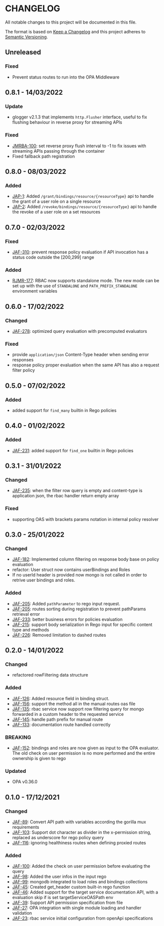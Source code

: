 # CHANGELOG

All notable changes to this project will be documented in this file.

The format is based on [Keep a Changelog](http://keepachangelog.com/en/1.0.0/)
and this project adheres to [Semantic Versioning](http://semver.org/spec/v2.0.0.html).

## Unreleased

### Fixed

- Prevent status routes to run into the OPA Middleware 

## 0.8.1 - 14/03/2022

### Update

- glogger v2.1.3 that implements `http.Flusher` interface, useful to fix flushing behaviour in reverse proxy for streaming APIs

### Fixed

- [JMRBA-100](https://makeitapp.atlassian.net/JMRBA-100): set reverse proxy flush interval to -1 to fix issues with streaming APIs passing through the container
- Fixed fallback path registration

## 0.8.0 - 08/03/2022

### Added

 - [JAP-1](https://makeitapp.atlassian.net/browse/JAP-2): Added `/grant/bindings/resource/{resourceType}` api to handle the grant of a user role on a single resource
 - [JAP-2](https://makeitapp.atlassian.net/browse/JAP-2): Added `/revoke/bindings/resource/{resourceType}` api to handle the revoke of a user role on a set resources

## 0.7.0 - 02/03/2022

### Fixed

 - [JAF-310](https://makeitapp.atlassian.net/browse/JAF-310): prevent response policy evaluation if API invocation has a status code outside the [200,299] range

### Added

- [RJMR-177](https://makeitapp.atlassian.net/browse/RJMR-177): RBAC now supports standalone mode. The new mode can be set up with the use of `STANDALONE` and `PATH_PREFIX_STANDALONE` environment variables

## 0.6.0 - 17/02/2022

### Changed

- [JAF-278](https://makeitapp.atlassian.net/browse/JAF-278): optimized query evaluation with precomputed evaluators

### Fixed

- provide `application/json` Content-Type header when sending error responses
- response policy proper evaluation when the same API has also a request filter policy

## 0.5.0 - 07/02/2022

### Added

- added support for `find_many` builtin in Rego policies

## 0.4.0 - 01/02/2022

### Added

- [JAF-231](https://makeitapp.atlassian.net/browse/JAF-231): added support for `find_one` builtin in Rego policies

## 0.3.1 - 31/01/2022

### Changed

- [JAF-235](https://makeitapp.atlassian.net/browse/JAF-235): when the filter row query is empty and content-type is application json, the rbac handler return empty array

### Fixed

- supporting OAS with brackets params notation in internal policy resolver

## 0.3.0 - 25/01/2022

### Changed

- [JAF-182](https://makeitapp.atlassian.net/browse/JAF-182): Implemented column filtering on response body base on policy evaluation
- refactor: User struct now contains userBindings and Roles
- If no userId header is provided now mongo is not called in order to retrive user bindings and roles.

### Added

- [JAF-205](https://makeitapp.atlassian.net/browse/JAF-205): Added `pathParameter` to rego input request.
- [JAF-205](https://makeitapp.atlassian.net/browse/JAF-205): routes sorting during registration to prevent pathParams retrieval error
- [JAF-233](https://makeitapp.atlassian.net/browse/JAF-233): better business errors for policies evaluation
- [JAF-215](https://makeitapp.atlassian.net/browse/JAF-215): support body serialization in Rego input for specific content type and methods
- [JAF-226](https://makeitapp.atlassian.net/browse/JAF-226): Removed limitation to dashed routes

## 0.2.0 - 14/01/2022

### Changed

- refactored rowFiltering data structure

### Added

- [JAF-126](https://makeitapp.atlassian.net/browse/JAF-126): Added resource field in binding struct.
- [JAF-156](https://makeitapp.atlassian.net/browse/JAF-156): support the method all in the manual routes oas file
- [JAF-135](https://makeitapp.atlassian.net/browse/JAF-135): rbac service now support row filtering query for mongo forwarded in a custom header to the requested service
- [JAF-145](https://makeitapp.atlassian.net/browse/JAF-145): handle path prefix for manual route
- [JAF-133](https://makeitapp.atlassian.net/browse/JAF-133): documentation route handled correctly

### BREAKING

- [JAF-152](https://makeitapp.atlassian.net/browse/JAF-152): bindings and roles are now given as input to the OPA evaluator. The old check on user permission is no more performed and the entire ownership is given to rego

### Updated

- OPA v0.36.0

## 0.1.0 - 17/12/2021

### Changed

- [JAF-89](https://makeitapp.atlassian.net/browse/JAF-89): Convert API path with variables according the gorilla mux requirements
- [JAF-103](https://makeitapp.atlassian.net/browse/JAF-103): Support dot character as divider in the x-permission string, replaced as underscore for rego policy query
- [JAF-116](https://makeitapp.atlassian.net/browse/JAF-116): ignoring healthiness routes when defining proxied routes

### Added

- [JAF-100](https://makeitapp.atlassian.net/browse/JAF-100): Added the check on user permission before evaluating the query
- [JAF-98](https://makeitapp.atlassian.net/browse/JAF-98): Added the user infos in the input rego
- [JAF-99](https://makeitapp.atlassian.net/browse/JAF-99): mongodb integrated to load roles and bindings collections
- [JAF-45](https://makeitapp.atlassian.net/browse/JAF-45): Created get_header custom built-in rego function
- [JAF-46](https://makeitapp.atlassian.net/browse/JAF-46): Added support for the target service documentation API, with a evaluation skip if is set targetServiceOASPath env
- [JAF-39](https://makeitapp.atlassian.net/browse/JAF-39): Support API permission specification from file
- [JAF-27](https://makeitapp.atlassian.net/browse/JAF-27): OPA integration with single module loading and handler validation
- [JAF-23](https://makeitapp.atlassian.net/browse/JAF-23): rbac service initial configuration from openApi specifications
